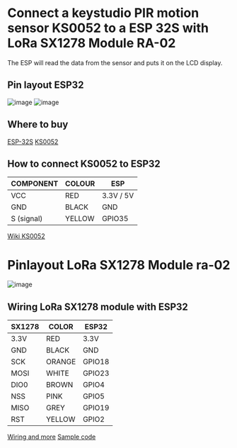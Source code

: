 # Connect a keystudio PIR motion sensor KS0052 to a ESP 32S with LoRa SX1278 Module RA-02

The ESP will read the data from the sensor and puts it on the LCD display.

## Pin layout ESP32

![image](https://github.com/resimons/esp32s-nodecmu-lora-bme280/blob/main/images/esp32-esp-32s-nodemcu-pinout.jpg)
![image](https://www.tinytronics.nl/image/cache/catalog/products_2024/keyestudio-pir-motion-sensor-main-1500x1500.jpg)

## Where to buy

[ESP-32S](https://elektronicavoorjou.nl/product/esp32-development-board-wifi-bluetooth)
[KS0052](https://www.tinytronics.nl/nl/sensoren/beweging/keyestudio-pir-bewegingssensor-module)

## How to connect KS0052 to ESP32
COMPONENT | COLOUR | ESP
------------ | ---------- | -------------
VCC | RED | 3.3V / 5V
GND | BLACK | GND
S (signal) | YELLOW | GPIO35

[Wiki KS0052](https://wiki.keyestudio.com/Ks0052_keyestudio_PIR_Motion_Sensor)

# Pinlayout LoRa SX1278 Module ra-02

![image](https://images.tcdn.com.br/img/img_prod/557243/sx1278_lora_433mhz_ra_02_breakout_board_10km_959_1_20191128221303.png)

## Wiring LoRa SX1278 module with ESP32
SX1278 | COLOR | ESP32
-------- |-| ----------
3.3V | RED | 3.3V
GND | BLACK | GND
SCK | ORANGE | GPIO18
MOSI | WHITE | GPIO23
DIO0 | BROWN | GPIO4
NSS | PINK | GPIO5
MISO | GREY | GPIO19
RST | YELLOW | GPIO2

[Wiring and more](https://www.circuitstate.com/tutorials/interfacing-ra-01-ra-02-sx1278-lora-modules-with-esp32-using-arduino/)
[Sample code](https://how2electronics.com/esp32-lora-sx1278-76-transmitter-receiver/)
